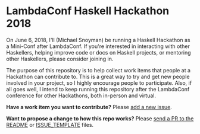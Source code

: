 # LambdaConf Haskell Hackathon 2018

On June 6, 2018, I'll (Michael Snoyman) be running a Haskell Hackathon
as a Mini-Conf after LambdaConf. If you're interested in interacting
with other Haskellers, helping improve code or docs on Haskell
projects, or mentoring other Haskellers, please consider joining in.

The purpose of this repository is to help collect work items that
people at a Hackathon can contribute to. This is a great way to try
and get new people involved in your project, so I highly encourage
people to participate. Also, if all goes well, I intend to keep
running this repository after the LambdaConf conference for other
Hackathons, both in-person and virtual.

__Have a work item you want to contribute?__ Please
[add a new issue](https://github.com/snoyberg/haskell-hackathon/issues/new).

__Want to propose a change to how this repo works?__ Please
[send a PR to the README](https://github.com/snoyberg/haskell-hackathon/edit/master/README.md)
or
[ISSUE\_TEMPLATE](https://github.com/snoyberg/haskell-hackathon/edit/master/.github/ISSUE_TEMPLATE.md)
files.
